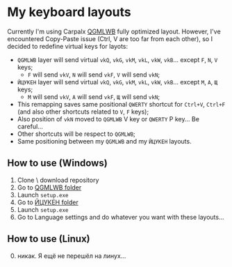 # My keyboard layouts

Currently I'm using Carpalx [QGMLWB](http://mkweb.bcgsc.ca/carpalx/?full_optimization) fully optimized layout. 
However, I've encountered Copy-Paste issue (Ctrl, V are too far from each other), so I decided to redefine virtual keys for layots:
- `QGMLWB` layer will send virtual `vkQ`, `vkG`, `vkM`, `vkL`, `vkW`, `vkB`... except `F`, `N`, `V` keys;
  - `F` will send `vkV`, `N` will send `vkF`, `V` will send `vkN`;
- `ЙЦУКЕН` layer will send virtual `vkQ`, `vkG`, `vkM`, `vkL`, `vkW`, `vkB`... except `М`, `А`, `Щ` keys;
  - `М` will send `vkV`, `А` will send `vkF`, `Щ` will send `vkN`;
- This remapping saves same positional `QWERTY` shortcut for `Ctrl+V`, `Ctrl+F` (and also other shortcuts related to `V`, `F` keys);
- Also position of `vkN` moved to `QGMLWB` V key or `QWERTY` P key... Be careful... 
- Other shortcuts will be respect to `QGMLWB`;
- Same positioning between my `QGMLWB` and my `ЙЦУКЕН` layouts.

## How to use (Windows)
1. Clone \ download repository
2. Go to [QGMLWB folder](Windows/mycarpal)
3. Launch `setup.exe`
4. Go to [ЙЦУКЕН folder](Windows/rucarpal)
5. Launch `setup.exe`
6. Go to Language settings and do whatever you want with these layouts...

## How to use (Linux)
0. никак. Я ещё не перешёл на линух...
